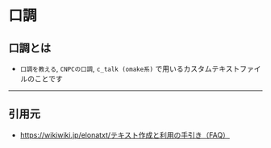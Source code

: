 # 口調
## 口調とは
* `口調を教える`, `CNPCの口調`, `c_talk (omake系)` で用いるカスタムテキストファイルのことです

---

## 引用元
* https://wikiwiki.jp/elonatxt/テキスト作成と利用の手引き（FAQ）
